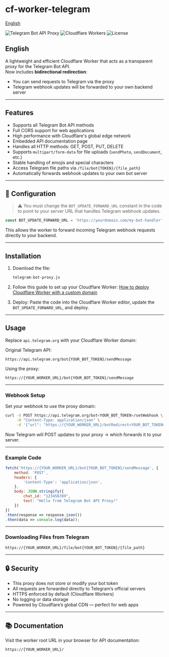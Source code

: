 # cf-worker-telegram

[English](#english)

![Telegram Bot API Proxy](https://img.shields.io/badge/Telegram-Bot%20API%20Proxy-blue?logo=telegram)
![Cloudflare Workers](https://img.shields.io/badge/Cloudflare-Workers-orange?logo=cloudflare)
![License](https://img.shields.io/badge/license-MIT-green)

## English

A lightweight and efficient Cloudflare Worker that acts as a transparent proxy for the Telegram Bot API.  
Now includes **bidirectional redirection**:
- You can send requests to Telegram via the proxy
- Telegram webhook updates will be forwarded to your own backend server

---

## Features

- Supports all Telegram Bot API methods
- Full CORS support for web applications
- High performance with Cloudflare's global edge network
- Embedded API documentation page
- Handles all HTTP methods: GET, POST, PUT, DELETE
- Supports `multipart/form-data` for file uploads (`sendPhoto`, `sendDocument`, etc.)
- Stable handling of emojis and special characters
- Access Telegram file paths via `/file/bot{TOKEN}/{file_path}`
- Automatically forwards webhook updates to your own bot server

---

## 🔧 Configuration

> ⚠️ You must change the `BOT_UPDATE_FORWARD_URL` constant in the code to point to your server URL that handles Telegram webhook updates.

```javascript
const BOT_UPDATE_FORWARD_URL = 'https://yourdomain.com/my-bot-handler';
````

This allows the worker to forward incoming Telegram webhook requests directly to your backend.

---

## Installation

1. Download the file:

   ```bash
   telegram-bot-proxy.js
   ```
2. Follow this guide to set up your Cloudflare Worker:
   [How to deploy Cloudflare Worker with a custom domain](https://dev.to/andyjessop/setting-up-a-new-cloudflare-worker-with-a-custom-domain-fl9)
3. Deploy:
   Paste the code into the Cloudflare Worker editor, update the `BOT_UPDATE_FORWARD_URL`, and deploy.

---

## Usage

Replace `api.telegram.org` with your Cloudflare Worker domain:

Original Telegram API:

```
https://api.telegram.org/bot{YOUR_BOT_TOKEN}/sendMessage
```

Using the proxy:

```
https://{YOUR_WORKER_URL}/bot{YOUR_BOT_TOKEN}/sendMessage
```

---

### Webhook Setup

Set your webhook to use the proxy domain:

```bash
curl -X POST https://api.telegram.org/bot<YOUR_BOT_TOKEN>/setWebhook \
     -H "Content-Type: application/json" \
     -d '{"url": "https://{YOUR_WORKER_URL}/botRedirect<YOUR_BOT_TOKEN>"}'
```

Now Telegram will POST updates to your proxy → which forwards it to your server.

---

### Example Code

```javascript
fetch('https://{YOUR_WORKER_URL}/bot{YOUR_BOT_TOKEN}/sendMessage', {
    method: 'POST',
    headers: {
        'Content-Type': 'application/json',
    },
    body: JSON.stringify({
        chat_id: "123456789",
        text: "Hello from Telegram Bot API Proxy!"
    })
})
.then(response => response.json())
.then(data => console.log(data));
```

---

### Downloading Files from Telegram

```
https://{YOUR_WORKER_URL}/file/bot{YOUR_BOT_TOKEN}/{file_path}
```

---

## 🔒 Security

* This proxy does not store or modify your bot token
* All requests are forwarded directly to Telegram’s official servers
* HTTPS enforced by default (Cloudflare Workers)
* No logging or data storage
* Powered by Cloudflare’s global CDN — perfect for web apps

---

## 📚 Documentation

Visit the worker root URL in your browser for API documentation:

```
https://{YOUR_WORKER_URL}/
```
